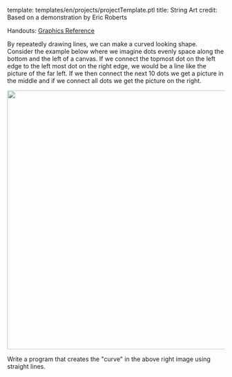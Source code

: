 template: templates/en/projects/projectTemplate.ptl
title: String Art
credit: Based on a demonstration by Eric Roberts

Handouts: [Graphics Reference]({{pathToRoot}}en/handouts/graphics.html)<br/>

By repeatedly drawing lines, we can make a curved looking shape. Consider the example below where we imagine dots evenly space along the bottom and the left of a canvas. If we connect the topmost dot on the left edge to the left most dot on the right edge, we would be a line like the picture of the far left. If we then connect the next 10 dots we get a picture in the middle and if we connect all dots we get the picture on the right.

<center>
  <img style="width:600px;" src="{{pathToRoot}}img/projects/stringArt/startToEnd.png">
</center>

Write a program that creates the "curve" in the above right image using straight lines.
